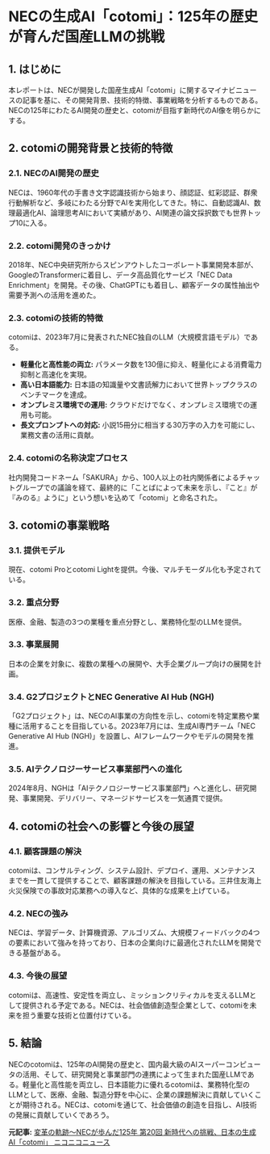 # NECの生成AI「cotomi」：125年の歴史が育んだ国産LLMの挑戦

## 1. はじめに

本レポートは、NECが開発した国産生成AI「cotomi」に関するマイナビニュースの記事を基に、その開発背景、技術的特徴、事業戦略を分析するものである。NECの125年にわたるAI開発の歴史と、cotomiが目指す新時代のAI像を明らかにする。

## 2. cotomiの開発背景と技術的特徴

### 2.1. NECのAI開発の歴史

NECは、1960年代の手書き文字認識技術から始まり、顔認証、虹彩認証、群衆行動解析など、多岐にわたる分野でAIを実用化してきた。特に、自動認識AI、数理最適化AI、論理思考AIにおいて実績があり、AI関連の論文採択数でも世界トップ10に入る。

### 2.2. cotomi開発のきっかけ

2018年、NEC中央研究所からスピンアウトしたコーポレート事業開発本部が、GoogleのTransformerに着目し、データ高品質化サービス「NEC Data Enrichment」を開発。その後、ChatGPTにも着目し、顧客データの属性抽出や需要予測への活用を進めた。

### 2.3. cotomiの技術的特徴

cotomiは、2023年7月に発表されたNEC独自のLLM（大規模言語モデル）である。

* **軽量化と高性能の両立:** パラメータ数を130億に抑え、軽量化による消費電力抑制と高速化を実現。
* **高い日本語能力:** 日本語の知識量や文書読解力において世界トップクラスのベンチマークを達成。
* **オンプレミス環境での運用:** クラウドだけでなく、オンプレミス環境での運用も可能。
* **長文プロンプトへの対応:** 小説15冊分に相当する30万字の入力を可能にし、業務文書の活用に貢献。

### 2.4. cotomiの名称決定プロセス

社内開発コードネーム「SAKURA」から、100人以上の社内関係者によるチャットグループでの議論を経て、最終的に「ことばによって未来を示し、『こと』が『みのる』ように」という想いを込めて「cotomi」と命名された。

## 3. cotomiの事業戦略

### 3.1. 提供モデル

現在、cotomi Proとcotomi Lightを提供。今後、マルチモーダル化も予定されている。

### 3.2. 重点分野

医療、金融、製造の3つの業種を重点分野とし、業務特化型のLLMを提供。

### 3.3. 事業展開

日本の企業を対象に、複数の業種への展開や、大手企業グループ向けの展開を計画。

### 3.4. G2プロジェクトとNEC Generative AI Hub (NGH)

「G2プロジェクト」は、NECのAI事業の方向性を示し、cotomiを特定業務や業種に活用することを目指している。2023年7月には、生成AI専門チーム「NEC Generative AI Hub (NGH)」を設置し、AIフレームワークやモデルの開発を推進。

### 3.5. AIテクノロジーサービス事業部門への進化

2024年8月、NGHは「AIテクノロジーサービス事業部門」へと進化し、研究開発、事業開発、デリバリー、マネージドサービスを一気通貫で提供。

## 4. cotomiの社会への影響と今後の展望

### 4.1. 顧客課題の解決

cotomiは、コンサルティング、システム設計、デプロイ、運用、メンテナンスまでを一貫して提供することで、顧客課題の解決を目指している。三井住友海上火災保険での事故対応業務への導入など、具体的な成果を上げている。

### 4.2. NECの強み

NECは、学習データ、計算機資源、アルゴリズム、大規模フィードバックの4つの要素において強みを持っており、日本の企業向けに最適化されたLLMを開発できる基盤がある。

### 4.3. 今後の展望

cotomiは、高速性、安定性を両立し、ミッションクリティカルを支えるLLMとして提供される予定である。NECは、社会価値創造型企業として、cotomiを未来を担う重要な技術と位置付けている。

## 5. 結論

NECのcotomiは、125年のAI開発の歴史と、国内最大級のAIスーパーコンピュータの活用、そして、研究開発と事業部門の連携によって生まれた国産LLMである。軽量化と高性能を両立し、日本語能力に優れるcotomiは、業務特化型のLLMとして、医療、金融、製造分野を中心に、企業の課題解決に貢献していくことが期待される。NECは、cotomiを通じて、社会価値の創造を目指し、AI技術の発展に貢献していくであろう。


**元記事:** [変革の軌跡～NECが歩んだ125年 第20回 新時代への挑戦、日本の生成AI「cotomi」 ニコニコニュース](https://news.nicovideo.jp/watch/nw17391650?news_ref=tag)